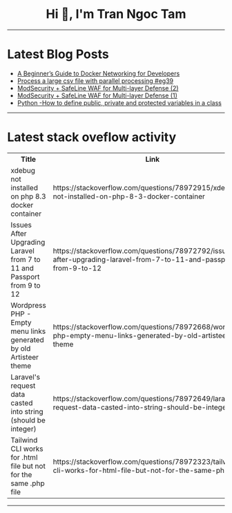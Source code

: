 <h1 align="center">Hi 👋, I'm Tran Ngoc Tam</h1>

---

# Latest Blog Posts 
<!-- BLOG-POST-LIST:START -->
- [A Beginner’s Guide to Docker Networking for Developers](https://dev.to/idsulik/a-beginners-guide-to-docker-networking-for-developers-2ab8)
- [Process a large csv file with parallel processing #eg39](https://dev.to/esproc_spl/process-a-large-csv-file-with-parallel-processing-eg38-40mo)
- [ModSecurity + SafeLine WAF for Multi-layer Defense &lpar;2&rpar;](https://dev.to/lulu_liu_c90f973e2f954d7f/modsecurity-safeline-waf-for-multi-layer-defense-2-3im5)
- [ModSecurity + SafeLine WAF for Multi-layer Defense &lpar;1&rpar;](https://dev.to/lulu_liu_c90f973e2f954d7f/modsecurity-safeline-waf-for-multi-layer-defense-1-832)
- [Python -How to define public, private and protected variables in a class](https://dev.to/ankitmalikg/python-how-to-define-public-private-and-protected-variables-in-a-class-4g9)
<!-- BLOG-POST-LIST:END -->

---

# Latest stack oveflow activity
<table>
  <tr><th>Title</th><th>Link</th></tr>
  <!-- STACKOVERFLOW:START --><tr><td>xdebug not installed on php 8.3 docker container</td><td>https://stackoverflow.com/questions/78972915/xdebug-not-installed-on-php-8-3-docker-container</td></tr><tr><td>Issues After Upgrading Laravel from 7 to 11 and Passport from 9 to 12</td><td>https://stackoverflow.com/questions/78972792/issues-after-upgrading-laravel-from-7-to-11-and-passport-from-9-to-12</td></tr><tr><td>Wordpress PHP - Empty menu links generated by old Artisteer theme</td><td>https://stackoverflow.com/questions/78972668/wordpress-php-empty-menu-links-generated-by-old-artisteer-theme</td></tr><tr><td>Laravel&#39;s request data casted into string &lpar;should be integer&rpar;</td><td>https://stackoverflow.com/questions/78972649/laravels-request-data-casted-into-string-should-be-integer</td></tr><tr><td>Tailwind CLI works for .html file but not for the same .php file</td><td>https://stackoverflow.com/questions/78972323/tailwind-cli-works-for-html-file-but-not-for-the-same-php-file</td></tr><!-- STACKOVERFLOW:END -->
</table>

---


